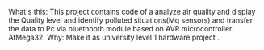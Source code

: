 
What's this: This project contains code of a analyze air quality and display the Quality level and identify polluted situations(Mq sensors) and transfer the data to Pc via bluethooth module based on AVR microcontroller AtMega32. 
Why: Make it as university level 1 hardware project .
